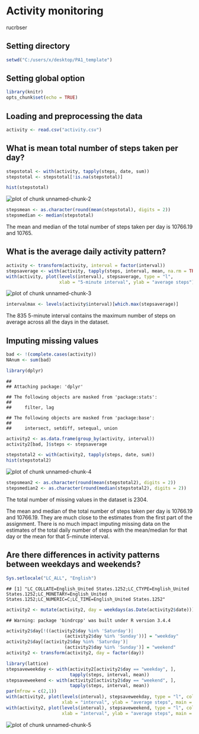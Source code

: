 # Activity monitoring
rucrbser

## Setting directory


```r
setwd("C:/users/x/desktop/PA1_template")
```


## Setting global option


```r
library(knitr)
opts_chunk$set(echo = TRUE)
```


## Loading and preprocessing the data


```r
activity <- read.csv("activity.csv")
```


## What is mean total number of steps taken per day?


```r
stepstotal <- with(activity, tapply(steps, date, sum))
stepstotal <- stepstotal[!is.na(stepstotal)]

hist(stepstotal)
```

![plot of chunk unnamed-chunk-2](figure/unnamed-chunk-2-1.png)

```r
stepsmean <- as.character(round(mean(stepstotal), digits = 2))
stepsmedian <- median(stepstotal)
```

The mean and median of the total number of steps 
taken per day is 10766.19 and 10765.


## What is the average daily activity pattern?


```r
activity <- transform(activity, interval = factor(interval))
stepsaverage <- with(activity, tapply(steps, interval, mean, na.rm = TRUE))
with(activity, plot(levels(interval), stepsaverage, type = "l",
                    xlab = "5-minute interval", ylab = "average steps"))
```

![plot of chunk unnamed-chunk-3](figure/unnamed-chunk-3-1.png)

```r
intervalmax <- levels(activity$interval)[which.max(stepsaverage)]
```

The 835 5-minute interval contains the maximum number of steps 
on average across all the days in the dataset.


## Imputing missing values


```r
bad <- !(complete.cases(activity))
NAnum <- sum(bad)

library(dplyr)
```

```
## 
## Attaching package: 'dplyr'
```

```
## The following objects are masked from 'package:stats':
## 
##     filter, lag
```

```
## The following objects are masked from 'package:base':
## 
##     intersect, setdiff, setequal, union
```

```r
activity2 <- as.data.frame(group_by(activity, interval))
activity2[bad, ]$steps <- stepsaverage

stepstotal2 <- with(activity2, tapply(steps, date, sum))
hist(stepstotal2)
```

![plot of chunk unnamed-chunk-4](figure/unnamed-chunk-4-1.png)

```r
stepsmean2 <- as.character(round(mean(stepstotal2), digits = 2))
stepsmedian2 <- as.character(round(median(stepstotal2), digits = 2))
```

The total number of missing values in the dataset is 2304.

The mean and median of the total number of steps taken per day is 10766.19 and 10766.19. They are much close to the estimates from the first part of the assignment. There is no much impact imputing missing data on the estimates of the total daily number of steps with the mean/median for that day or the mean for that 5-minute interval.


## Are there differences in activity patterns between weekdays and weekends?


```r
Sys.setlocale("LC_ALL", "English")
```

```
## [1] "LC_COLLATE=English_United States.1252;LC_CTYPE=English_United States.1252;LC_MONETARY=English_United States.1252;LC_NUMERIC=C;LC_TIME=English_United States.1252"
```

```r
activity2 <- mutate(activity2, day = weekdays(as.Date(activity2$date)))
```

```
## Warning: package 'bindrcpp' was built under R version 3.4.4
```

```r
activity2$day[!((activity2$day %in% 'Saturday')|
                      (activity2$day %in% 'Sunday'))] = "weekday"
activity2$day[(activity2$day %in% 'Saturday')|
                      (activity2$day %in% 'Sunday')] = "weekend"
activity2 <- transform(activity2, day = factor(day))

library(lattice)
stepsaveweekday <- with(activity2[activity2$day == "weekday", ], 
                        tapply(steps, interval, mean))
stepsaveweekend <- with(activity2[activity2$day == "weekend", ], 
                        tapply(steps, interval, mean))
par(mfrow = c(2,1))
with(activity2, plot(levels(interval), stepsaveweekday, type = "l", col = "blue",
                     xlab = "interval", ylab = "average steps", main = "weekday"))
with(activity2, plot(levels(interval), stepsaveweekend, type = "l", col = "blue",
                     xlab = "interval", ylab = "average steps", main = "weekend"))
```

![plot of chunk unnamed-chunk-5](figure/unnamed-chunk-5-1.png)

